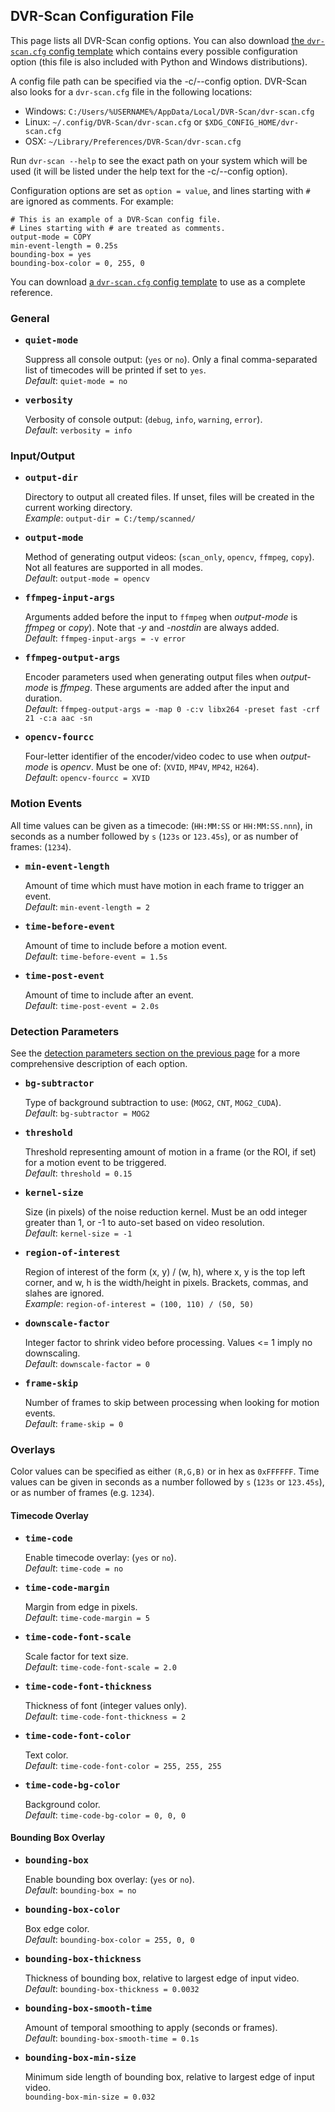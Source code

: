 
## DVR-Scan Configuration File

This page lists all DVR-Scan config options. You can also download [the `dvr-scan.cfg` config template](https://github.com/Breakthrough/DVR-Scan/blob/v1.5/dvr-scan.cfg) which contains every possible configuration option (this file is also included with Python and Windows distributions).

A config file path can be specified via the -c/--config option. DVR-Scan also looks for a `dvr-scan.cfg` file in the following locations:

 * Windows: `C:/Users/%USERNAME%/AppData/Local/DVR-Scan/dvr-scan.cfg`
 * Linux: `~/.config/DVR-Scan/dvr-scan.cfg` or `$XDG_CONFIG_HOME/dvr-scan.cfg`
 * OSX: `~/Library/Preferences/DVR-Scan/dvr-scan.cfg`

Run `dvr-scan --help` to see the exact path on your system which will be used (it will be listed under the help text for the -c/--config option).

Configuration options are set as `option = value`, and lines starting with `#` are ignored as comments. For example:

```
# This is an example of a DVR-Scan config file.
# Lines starting with # are treated as comments.
output-mode = COPY
min-event-length = 0.25s
bounding-box = yes
bounding-box-color = 0, 255, 0
```

You can download [a `dvr-scan.cfg` config template](https://github.com/Breakthrough/DVR-Scan/blob/v1.5/dvr-scan.cfg) to use as a complete reference.


### General

 * <b><pre>quiet-mode</pre></b>
    Suppress all console output: (`yes` or `no`). Only a final comma-separated list of timecodes will be printed if set to `yes`.
    <br/>*Default*: `quiet-mode = no`

 * <b><pre>verbosity</pre></b>
    Verbosity of console output: (`debug`, `info`, `warning`, `error`).
    <br/>*Default*: `verbosity = info`

### Input/Output

 * <b><pre>output-dir</pre></b>
    Directory to output all created files. If unset, files will be created in the current working directory.
    <br/>*Example*: `output-dir = C:/temp/scanned/`

 * <b><pre>output-mode</pre></b>
    Method of generating output videos: (`scan_only`, `opencv`, `ffmpeg`, `copy`). Not all features are supported in all modes.
    <br/>*Default*: `output-mode = opencv`

 * <b><pre>ffmpeg-input-args</pre></b>
    Arguments added before the input to `ffmpeg` when *output-mode* is *ffmpeg* or *copy*). Note that *-y* and *-nostdin* are always added.
    <br/>*Default*: `ffmpeg-input-args = -v error`

 * <b><pre>ffmpeg-output-args</pre></b>
    Encoder parameters used when generating output files when *output-mode* is *ffmpeg*. These arguments are added after the input and duration.
    <br/>*Default*: `ffmpeg-output-args = -map 0 -c:v libx264 -preset fast -crf 21 -c:a aac -sn`

 * <b><pre>opencv-fourcc</pre></b>
    Four-letter identifier of the encoder/video codec to use when *output-mode* is *opencv*. Must be one of: (`XVID`, `MP4V`, `MP42`, `H264`).
    <br/>*Default*: `opencv-fourcc = XVID`


### Motion Events

All time values can be given as a timecode: (`HH:MM:SS` or `HH:MM:SS.nnn`), in seconds as a number followed by `s` (`123s` or `123.45s`), or as number of frames: (`1234`).

 * <b><pre>min-event-length</pre></b>
    Amount of time which must have motion in each frame to trigger an event.
    <br/>*Default*: `min-event-length = 2`

 * <b><pre>time-before-event</pre></b>
    Amount of time to include before a motion event.
    <br/>*Default*: `time-before-event = 1.5s`

 * <b><pre>time-post-event</pre></b>
    Amount of time to include after an event.
    <br/>*Default*: `time-post-event = 2.0s`


### Detection Parameters

See the [detection parameters section on the previous page](options.md#detection-parameters) for a more comprehensive description of each option.

 * <b><pre>bg-subtractor</pre></b>
    Type of background subtraction to use: (`MOG2`, `CNT`, `MOG2_CUDA`).
    <br/>*Default*: `bg-subtractor = MOG2`


 * <b><pre>threshold</pre></b>
    Threshold representing amount of motion in a frame (or the ROI, if set) for a motion event to be triggered.
    <br/>*Default*: `threshold = 0.15`

 * <b><pre>kernel-size</pre></b>
    Size (in pixels) of the noise reduction kernel. Must be an odd integer greater than 1, or -1 to auto-set based on video resolution.
    <br/>*Default*: `kernel-size = -1`

 * <b><pre>region-of-interest</pre></b>
    Region of interest of the form (x, y) / (w, h), where x, y is the top left corner, and w, h is the width/height in pixels. Brackets, commas, and slahes are ignored.
    <br/>*Example*: `region-of-interest = (100, 110) / (50, 50)`

 * <b><pre>downscale-factor</pre></b>
    Integer factor to shrink video before processing. Values <= 1 imply no downscaling.
    <br/>*Default*: `downscale-factor = 0`

 * <b><pre>frame-skip</pre></b>
    Number of frames to skip between processing when looking for motion events.
    <br/>*Default*: `frame-skip = 0`


### Overlays

Color values can be specified as either `(R,G,B)` or in hex as `0xFFFFFF`. Time values can be given in seconds as a number followed by `s` (`123s` or `123.45s`), or as number of frames (e.g. `1234`).

#### Timecode Overlay

 * <b><pre>time-code</pre></b>
    Enable timecode overlay: (`yes` or `no`).
    <br/>*Default*: `time-code = no`

 * <b><pre>time-code-margin</pre></b>
    Margin from edge in pixels.
    <br/>*Default*: `time-code-margin = 5`

 * <b><pre>time-code-font-scale</pre></b>
    Scale factor for text size.
    <br/>*Default*: `time-code-font-scale = 2.0`

 * <b><pre>time-code-font-thickness</pre></b>
    Thickness of font (integer values only).
    <br/>*Default*: `time-code-font-thickness = 2`

 * <b><pre>time-code-font-color</pre></b>
    Text color.
    <br/>*Default*: `time-code-font-color = 255, 255, 255`

 * <b><pre>time-code-bg-color</pre></b>
    Background color.
    <br/>*Default*: `time-code-bg-color = 0, 0, 0`


#### Bounding Box Overlay

 * <b><pre>bounding-box</pre></b>
    Enable bounding box overlay: (`yes` or `no`).
    <br/>*Default*: `bounding-box = no`

 * <b><pre>bounding-box-color</pre></b>
    Box edge color.
    <br/>*Default*: `bounding-box-color = 255, 0, 0`

 * <b><pre>bounding-box-thickness</pre></b>
    Thickness of bounding box, relative to largest edge of input video.
    <br/>*Default*: `bounding-box-thickness = 0.0032`

 * <b><pre>bounding-box-smooth-time</pre></b>
    Amount of temporal smoothing to apply (seconds or frames).
    <br/>*Default*: `bounding-box-smooth-time = 0.1s`

 * <b><pre>bounding-box-min-size</pre></b>
    Minimum side length of bounding box, relative to largest edge of input video.
    <br/>`bounding-box-min-size = 0.032`

